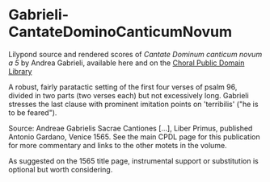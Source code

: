 # Gabrieli-CantateDominoCanticumNovum

Lilypond source and rendered scores of _Cantate Dominum canticum novum a 5_ by Andrea Gabrieli, available here and on the [Choral Public Domain Library](https://www.cpdl.org/wiki/index.php/Cantate_Domino_canticum_novum_a_5_(Andrea_Gabrieli))

A robust, fairly paratactic setting of the first four verses of psalm 96, divided in two parts (two verses each) but not excessively long. Gabrieli stresses the last clause with prominent imitation points on 'terribilis' ("he is to be feared").

Source: Andreae Gabrielis Sacrae Cantiones […], Liber Primus, published Antonio Gardano, Venice 1565. See the main CPDL page for this publication for more commentary and links to the other motets in the volume.

As suggested on the 1565 title page, instrumental support or substitution is optional but worth considering. 
